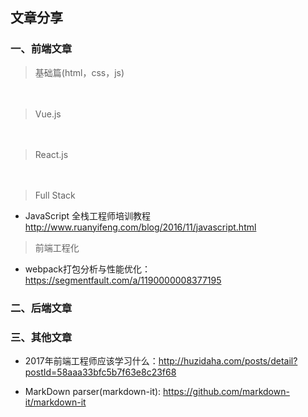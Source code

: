 ## 文章分享

### 一、前端文章

> 基础篇(html，css，js)

　
> Vue.js

　
> React.js

　
> Full Stack

- JavaScript 全栈工程师培训教程 http://www.ruanyifeng.com/blog/2016/11/javascript.html

> 前端工程化

- webpack打包分析与性能优化：https://segmentfault.com/a/1190000008377195

### 二、后端文章


### 三、其他文章

- 2017年前端工程师应该学习什么：http://huzidaha.com/posts/detail?postId=58aaa33bfc5b7f63e8c23f68

- MarkDown parser(markdown-it): https://github.com/markdown-it/markdown-it
